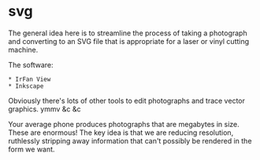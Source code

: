 # svg

The general idea here is to streamline the process of taking a photograph and 
converting to an SVG file that is appropriate for a laser or vinyl cutting machine.

The software:

    * IrFan View
    * Inkscape

Obviously there's lots of other tools to edit photographs and trace vector
graphics. ymmv &c &c

Your average phone produces photographs that are megabytes in size. These
are enormous! The key idea is that we are reducing resolution, ruthlessly 
stripping away information that can't possibly be rendered in the form we
want.
